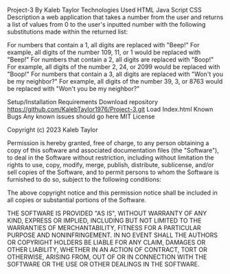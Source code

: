 Project-3
By Kaleb Taylor
Technologies Used
HTML
Java Script
CSS
Description
a web application that takes a number from the user and returns a list of values from 0 to the user's inputted number with the following substitutions made within the returned list:

For numbers that contain a 1, all digits are replaced with "Beep!" For example, all digits of the number 109, 11, or 1 would be replaced with "Beep!" For numbers that contain a 2, all digits are replaced with "Boop!" For example, all digits of the number 2, 24, or 2099 would be replaced with "Boop!" For numbers that contain a 3, all digits are replaced with "Won't you be my neighbor?" For example, all digits of the number 39, 3, or 8763 would be replaced with "Won't you be my neighbor?"

Setup/Installation Requirements
Download repository https://github.com/KalebTaylor1976/Project-3.git
Load Index.html
Known Bugs
Any known issues
should go here
MIT License

Copyright (c) 2023 Kaleb Taylor

Permission is hereby granted, free of charge, to any person obtaining a copy of this software and associated documentation files (the "Software"), to deal in the Software without restriction, including without limitation the rights to use, copy, modify, merge, publish, distribute, sublicense, and/or sell copies of the Software, and to permit persons to whom the Software is furnished to do so, subject to the following conditions:

The above copyright notice and this permission notice shall be included in all copies or substantial portions of the Software.

THE SOFTWARE IS PROVIDED "AS IS", WITHOUT WARRANTY OF ANY KIND, EXPRESS OR IMPLIED, INCLUDING BUT NOT LIMITED TO THE WARRANTIES OF MERCHANTABILITY, FITNESS FOR A PARTICULAR PURPOSE AND NONINFRINGEMENT. IN NO EVENT SHALL THE AUTHORS OR COPYRIGHT HOLDERS BE LIABLE FOR ANY CLAIM, DAMAGES OR OTHER LIABILITY, WHETHER IN AN ACTION OF CONTRACT, TORT OR OTHERWISE, ARISING FROM, OUT OF OR IN CONNECTION WITH THE SOFTWARE OR THE USE OR OTHER DEALINGS IN THE SOFTWARE.
